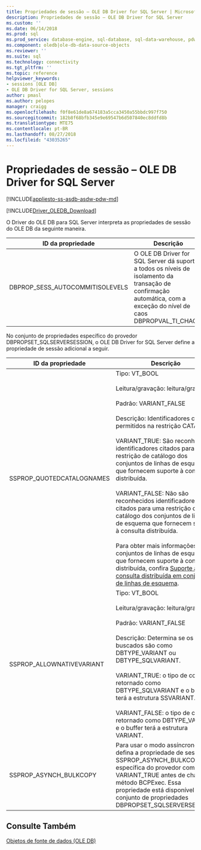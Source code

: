 ```yaml
---
title: Propriedades de sessão – OLE DB Driver for SQL Server | Microsoft Docs
description: Propriedades de sessão – OLE DB Driver for SQL Server
ms.custom: ''
ms.date: 06/14/2018
ms.prod: sql
ms.prod_service: database-engine, sql-database, sql-data-warehouse, pdw
ms.component: oledb|ole-db-data-source-objects
ms.reviewer: ''
ms.suite: sql
ms.technology: connectivity
ms.tgt_pltfrm: ''
ms.topic: reference
helpviewer_keywords:
- sessions [OLE DB]
- OLE DB Driver for SQL Server, sessions
author: pmasl
ms.author: pelopes
manager: craigg
ms.openlocfilehash: f0f8e61de8a674183a5cca3450a55bbdc997f750
ms.sourcegitcommit: 182b8f68bfb345e9e69547b6d507840ec8ddfd8b
ms.translationtype: MTE75
ms.contentlocale: pt-BR
ms.lasthandoff: 08/27/2018
ms.locfileid: "43035265"
---
```

# <a name="session-properties---ole-db-driver-for-sql-server"></a>Propriedades de sessão – OLE DB Driver for SQL Server
[!INCLUDE[appliesto-ss-asdb-asdw-pdw-md](../../../includes/appliesto-ss-asdb-asdw-pdw-md.md)]

[!INCLUDE[Driver_OLEDB_Download](../../../includes/driver_oledb_download.md)]

  O Driver do OLE DB para SQL Server interpreta as propriedades de sessão do OLE DB da seguinte maneira.  
  
|ID da propriedade|Descrição|  
|-----------------|-----------------|  
|DBPROP_SESS_AUTOCOMMITISOLEVELS|O OLE DB Driver for SQL Server dá suporte a todos os níveis de isolamento da transação de confirmação automática, com a exceção do nível de caos DBPROPVAL_TI_CHAOS.|  
  
 No conjunto de propriedades específico do provedor DBPROPSET_SQLSERVERSESSION, o OLE DB Driver for SQL Server define a propriedade de sessão adicional a seguir.  
  
|ID da propriedade|Descrição|  
|-----------------|-----------------|  
|SSPROP_QUOTEDCATALOGNAMES|Tipo: VT_BOOL<br /><br /> Leitura/gravação: leitura/gravação<br /><br /> Padrão: VARIANT_FALSE<br /><br /> Descrição: Identificadores citados permitidos na restrição CATALOG.<br /><br /> VARIANT_TRUE: São reconhecidos identificadores citados para uma restrição de catálogo dos conjuntos de linhas de esquema que fornecem suporte à consulta distribuída.<br /><br /> VARIANT_FALSE: Não são reconhecidos identificadores citados para uma restrição de catálogo dos conjuntos de linhas de esquema que fornecem suporte à consulta distribuída.<br /><br /> Para obter mais informações sobre conjuntos de linhas de esquema que fornecem suporte à consulta distribuída, confira [Suporte à consulta distribuída em conjuntos de linhas de esquema](../../oledb/ole-db/schema-rowsets-distributed-query-support.md).|  
|SSPROP_ALLOWNATIVEVARIANT|Tipo: VT_BOOL<br /><br /> Leitura/gravação: leitura/gravação<br /><br /> Padrão: VARIANT_FALSE<br /><br /> Descrição: Determina se os dados buscados são como DBTYPE_VARIANT ou DBTYPE_SQLVARIANT.<br /><br /> VARIANT_TRUE: o tipo de coluna é retornado como DBTYPE_SQLVARIANT e o buffer terá a estrutura SSVARIANT.<br /><br /> VARIANT_FALSE: o tipo de coluna é retornado como DBTYPE_VARIANT e o buffer terá a estrutura VARIANT.|  
|SSPROP_ASYNCH_BULKCOPY|Para usar o modo assíncrono, defina a propriedade de sessão SSPROP_ASYNCH_BULKCOPY específica do provedor como VARIANT_TRUE antes de chamar o método BCPExec. Essa propriedade está disponível no conjunto de propriedades DBPROPSET_SQLSERVERSESSION.|  
  
## <a name="see-also"></a>Consulte Também  
 [Objetos de fonte de dados &#40;OLE DB&#41;](../../oledb/ole-db-data-source-objects/data-source-objects-ole-db.md)  
  
  
